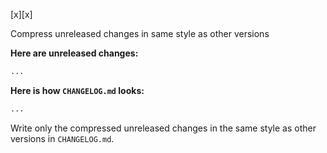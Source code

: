 [x][x]

Compress unreleased changes in same style as other versions

**Here are unreleased changes:**

```markdown
...
```

**Here is how `CHANGELOG.md` looks:**

```markdown
...
```

Write only the compressed unreleased changes in the same style as other versions in `CHANGELOG.md`.

<!--
Note: Done via Claude AI on web
-->
